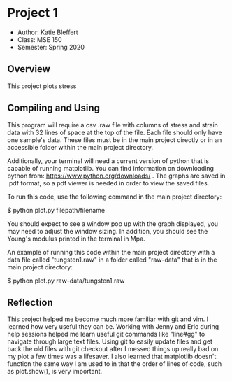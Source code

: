 # Project 1  
* Author: Katie Bleffert  
* Class: MSE 150   
* Semester: Spring 2020  
  
## Overview 
  
This project plots stress 
  
## Compiling and Using  
  
This program will require a csv .raw file with columns of stress and strain data with 32 lines of space at the top of the file. Each file should only have one sample's data. These files must  be in the main project directly or in an accessible folder within the main project directory.

Additionally, your terminal will need a current version of python that is capable of running matplotlib. You can find information on downloading python from: https://www.python.org/downloads/ . The graphs are saved in .pdf format, so a pdf viewer is needed in order to view the saved files. 
  
To run this code, use the following command in the main project directory:  
` `  
$ python plot.py filepath/filename 
` `  
  
You should expect to see a window pop up with the graph displayed, you may need to adjust the window sizing. In addition, you should see the Young's modulus printed in the terminal in Mpa.

An example of running this code within the main project directory with a data file called "tungsten1.raw" in a folder called "raw-data" that is in the main project directory:  
` `  
$ python plot.py raw-data/tungsten1.raw
` `  
  
 ## Reflection
This project helped me become much more familiar with git and vim. I learned how very useful they can be. Working with Jenny and Eric during help sessions helped me learn useful git commands like "line#gg" to navigate through large text files. Using git to easily update files and get back the old files with git checkout after I messed things up really bad on my plot a few times was a lifesaver. I also learned that matplotlib doesn't function the same way I am used to in that the order of lines of code, such as plot.show(), is very important.

